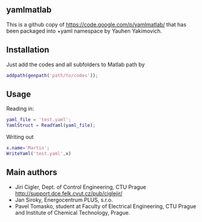 yamlmatlab
----------

This is a github copy of https://code.google.com/p/yamlmatlab/
that has been packaged into +yaml namespace by Yauhen Yakimovich.


Installation
------------

Just add the codes and all subfolders to Matlab path by

```matlab
addpath(genpath('path/to/codes'));
```


Usage
-----

Reading in:

```matlab
yaml_file = 'test.yaml';
YamlStruct = ReadYaml(yaml_file);
```

Writing out

 ```matlab
 x.name='Martin';
 WriteYaml('test.yaml',x)
```


Main authors
------------

* Jiri Cigler, Dept. of Control Engineering, CTU Prague http://support.dce.felk.cvut.cz/pub/ciglejir/
* Jan Siroky, Energocentrum PLUS, s.r.o.
* Pavel Tomasko, student at Faculty of Electrical Engineering, CTU Prague and Institute of Chemical Technology, Prague.
